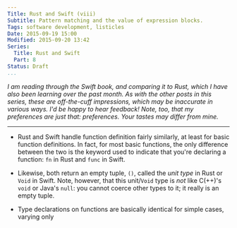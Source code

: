```yaml
---
Title: Rust and Swift (viii)
Subtitle: Pattern matching and the value of expression blocks.
Tags: software development, listicles
Date: 2015-09-19 15:00
Modified: 2015-09-20 13:42
Series:
  Title: Rust and Swift
  Part: 8
Status: Draft
...
```


<i class="editorial">I am reading through the Swift book, and comparing it to
Rust, which I have also been learning over the past month. As with the other
posts in this series, these are off-the-cuff impressions, which may be
inaccurate in various ways. I'd be happy to hear feedback! Note, too, that my
preferences are just that: preferences. Your tastes may differ from mine.</i>

---

-   Rust and Swift handle function definition fairly similarly, at least for basic function definitions. In fact, for most basic functions, the only difference between the two is the keyword used to indicate that you're declaring a function: `fn` in Rust and `func` in Swift.

-   Likewise, both return an empty tuple, `()`, called the *unit type* in Rust or `Void` in Swift. Note, however, that this unit/`Void` type is *not* like C(++)'s `void` or Java's `null`: you cannot coerce other types to it; it really is an empty tuple.
-   Type declarations on functions are basically identical for simple cases, varying only
